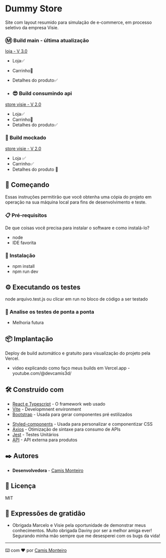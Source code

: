 # Dummy Store 

Site com layout resumido para simulação de e-commerce, em processo seletivo da empresa Visie.





### Ⓜ️ Build main - última atualização
[loja - V 3.0 ](https://store-monteirocamis.vercel.app)

- Loja✅
- Carrinho🐞
- Detalhes do produto✅
  
- ### 😎 Build consumindo api 
[store visie - V 2.0 ](https://storevisie-monteirocamis.vercel.app)

- Loja✅
- Carrinho🐞
- Detalhes do produto✅


### 📎 Build mockado
[store visie - V 2.0 ](https://storevisie-monteirocamis.vercel.app)

- Loja ✅
- Carrinho✅
- Detalhes do produto 🐞


## 🚀 Começando

Essas instruções permitirão que você obtenha uma cópia do projeto em operação na sua máquina local para fins de desenvolvimento e teste.



### 📋 Pré-requisitos

De que coisas você precisa para instalar o software e como instalá-lo?

- node
- IDE favorita

### 🔧 Instalação

- npm install 
- npm run dev

## ⚙️ Executando os testes

node arquivo.test.js 
 ou clicar em run no bloco de código a ser testado

### 🔩 Analise os testes de ponta a ponta

- Melhoria futura

## 📦 Implantação

Deploy de build automático e gratuito para visualização do projeto pela Vercel.
- video explicando como faço meus builds em Vercel.app - youtube.com/@devcamis3d/

## 🛠️ Construído com

* [React e Typescript](http:///) - O framework web usado
* [Vite](https://vitejs.dev/) - Developmnent environment
* [Bootstrap](https://react-bootstrap.netlify.app/docs/getting-started/introduction) - Usada para gerar componentes pré estilizados
<!-- * [MaterialUI](https://mui.com/material-ui/getting-started/) - Usada para gerar componentes pré estilizados -->
* [Styled-components](https:///) - Usada para personalizar e componentizar CSS
* [Axios](https:///) - Otimização de sintaxe para consumo de APIs
* [Jest](https:///) - Testes Unitários
* [API](https://dummyjson.com/docs/products/) - API externa para produtos

## ✒️ Autores

* **Desenvolvedora**  -  [Camis Monteiro](https://gist.github.com/monteirocamis) 

## 📄 Licença

MIT

## 🎁 Expressões de gratidão

* Obrigada Marcelo e Visie pela oportunidade de demonstrar meus conhecimentos.
Muito obrigada Daviny por ser a melhor amiga ever! Segurando minha mão sempre que me desesperei com os bugs da vida!

---
⌨️ com ❤️ por [Camis Monteiro](https://gist.github.com/monteirocamis) 
